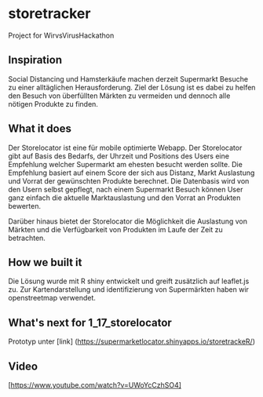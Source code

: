 # storetracker
Project for WirvsVirusHackathon


## Inspiration
Social Distancing und Hamsterkäufe machen derzeit Supermarkt Besuche zu einer alltäglichen Herausforderung.
Ziel der Lösung ist es dabei zu helfen den Besuch von überfüllten Märkten zu vermeiden und dennoch alle nötigen Produkte zu finden.

## What it does
Der Storelocator ist eine für mobile optimierte Webapp. Der Storelocator gibt auf Basis des Bedarfs, der Uhrzeit und Positions des Users eine Empfehlung welcher Supermarkt am ehesten besucht werden sollte.
Die Empfehlung basiert auf einem Score der sich aus Distanz, Markt Auslastung und Vorrat der gewünschten Produkte berechnet.
Die Datenbasis wird von den Usern selbst gepflegt, nach einem Supermarkt Besuch können User ganz einfach die aktuelle Marktauslastung und den Vorrat an Produkten bewerten.

Darüber hinaus bietet der Storelocator die Möglichkeit die Auslastung von Märkten und die Verfügbarkeit von Produkten im Laufe der Zeit zu betrachten.

## How we built it
Die Lösung wurde mit R shiny entwickelt und greift zusätzlich auf leaflet.js zu. Zur Kartendarstellung und identifizierung von Supermärkten haben wir openstreetmap verwendet. 

## What's next for 1_17_storelocator
Prototyp unter [link] (https://supermarketlocator.shinyapps.io/storetrackeR/)

## Video
[https://www.youtube.com/watch?v=UWoYcCzhSO4]

